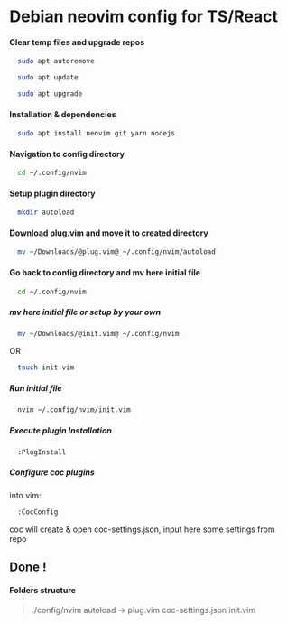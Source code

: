 # Debian neovim config for TS/React
#### Clear temp files and upgrade repos

```bash
  sudo apt autoremove
```

```bash
  sudo apt update
```

```bash
  sudo apt upgrade
```
#### Installation & dependencies

```bash
  sudo apt install neovim git yarn nodejs
```
#### Navigation to config directory 

```bash
  cd ~/.config/nvim 
```
#### Setup plugin directory

```bash
  mkdir autoload 
```
 #### Download plug.vim and move it to created directory
```bash
  mv ~/Downloads/@plug.vim@ ~/.config/nvim/autoload
```
#### Go back to config directory and mv here initial file 

```bash
  cd ~/.config/nvim 
```
##### mv here initial file or setup by your own 

```bash
  mv ~/Downloads/@init.vim@ ~/.config/nvim
```
OR 

```bash
  touch init.vim
```
##### Run initial file

```bash
  nvim ~/.config/nvim/init.vim
```
##### Execute plugin Installation

```bash
  :PlugInstall
```
##### Configure coc plugins
into vim:
```bash
  :CocConfig
```
coc will create & open coc-settings.json, input here some settings from repo

## Done !
#### Folders structure
> ./config/nvim
> autoload -> plug.vim
coc-settings.json
init.vim 
